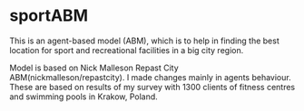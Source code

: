 # sportABM
This is an agent-based model (ABM), which is to help in finding the best location for sport and recreational
facilities in a big city region.


Model is based on Nick Malleson Repast City ABM(nickmalleson/repastcity). I made changes mainly in agents behaviour. 
These are based on results of my survey with 1300 clients of fitness centres and swimming pools in Krakow, Poland. 

